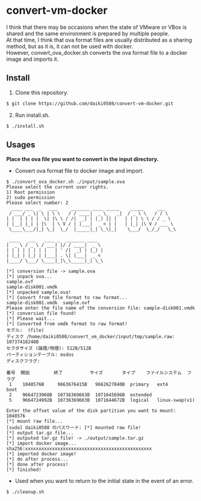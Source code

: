 # convert-vm-docker
I think that there may be occasions when the state of VMware or VBox is shared and the same environment is prepared by multiple people.<br>
At that time, I think that ova format files are usually distributed as a sharing method, but as it is, it can not be used with docker.<br>
However, convert_ova_docker.sh converts the ova format file to a docker image and imports it.

## Install
1. Clone this repository.
```bash
$ git clone https://github.com/daiki0508/convert-vm-docker.git
```
2. Run install.sh.
```bash
$ ./install.sh
```

## Usages
<b>Place the ova file you want to convert in the input directory.</b>

- Convert ova format file to docker image and import.
```
$ ./convert_ova_docker.sh ./input/sample.ova
Please select the current user rights.
1) Root permission
2) sudo permission
Please select number: 2
  ____ ___  _   ___     _______ ____ _____    _____     ___
 / ___/ _ \| \ | \ \   / / ____|  _ \_   _|  / _ \ \   / / \
| |  | | | |  \| |\ \ / /|  _| | |_) || |   | | | \ \ / / _ \
| |__| |_| | |\  | \ V / | |___|  _ < | |   | |_| |\ V / ___ \
 \____\___/|_| \_|  \_/  |_____|_| \_\|_|    \___/  \_/_/   \_\

 ____   ___   ____ _  _______ ____
|  _ \ / _ \ / ___| |/ / ____|  _ \
| | | | | | | |   | ' /|  _| | |_) |
| |_| | |_| | |___| . \| |___|  _ <
|____/ \___/ \____|_|\_\_____|_| \_\

[*] conversion file -> sample.ova
[*] unpack ova...
sample.ovf
sample-disk001.vmdk
[*] unpacked sample.ova!
[*] Convert from file format to raw format...
sample-disk001.vmdk  sample.ovf
Please enter the file name of the conversion file: sample-disk001.vmdk
[*] conversion file found!
[*] Please wait...
[*] Converted from vmdk format to raw format!
モデル:  (file)
ディスク /home/daiki0508/convert_vm_docker/input/tmp/sample.raw: 10737418240B
セクタサイズ (論理/物理): 512B/512B
パーティションテーブル: msdos
ディスクフラグ:

番号  開始         終了          サイズ       タイプ    ファイルシステム  フラグ
 1    1048576B     9663676415B   9662627840B  primary   ext4              boot
 2    9664723968B  10736369663B  1071645696B  extended
 5    9664724992B  10736369663B  1071644672B  logical   linux-swap(v1)

Enter the offset value of the disk partition you want to mount: 1048576
[*] mount raw file...
[sudo] daiki0508 のパスワード: [*] mounted raw file!
[*] output tar.gz file...
[*] outputed tar.gz file! -> ./output/sample.tar.gz
[*] import docker image...
sha256:xxxxxxxxxxxxxxxxxxxxxxxxxxxxxxxxxxxxxxxxxxxxxxx
[*] imported docker image!
[*] do after process...
[*] done after process!
[*] finished!
```
- Used when you want to return to the initial state in the event of an error.
```bash
$ ./cleanup.sh
```
